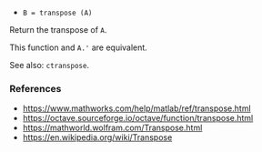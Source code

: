 * `B = transpose (A)`

Return the transpose of `A`.

This function and `A.'` are equivalent.

See also: `ctranspose`.

### References

* https://www.mathworks.com/help/matlab/ref/transpose.html
* https://octave.sourceforge.io/octave/function/transpose.html
* https://mathworld.wolfram.com/Transpose.html
* https://en.wikipedia.org/wiki/Transpose
